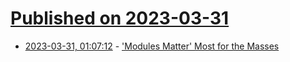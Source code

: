 # [Published on 2023-03-31](index.md)

* [2023-03-31, 01:07:12](https://lobste.rs/s/u7y4lk/modules_matter_most_for_masses) - ['Modules Matter' Most for the Masses](https://www.pathsensitive.com/2023/03/modules-matter-most-for-masses.html)
